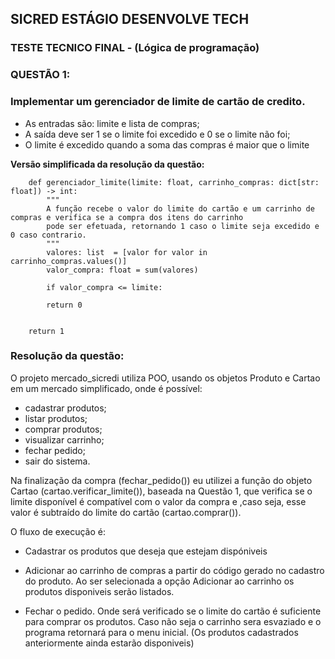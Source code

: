 
## SICRED ESTÁGIO DESENVOLVE TECH 
### TESTE TECNICO FINAL - (Lógica de programação)
### QUESTÃO 1:

### Implementar um gerenciador de limite de cartão de credito.
 - As entradas são: limite e lista de compras;
 - A saída deve ser 1 se o limite foi excedido e 0 se o limite não foi;
 - O limite é excedido quando a soma das compras é maior que o limite
 
 **Versão simplificada da resolução da questão:**
    
        def gerenciador_limite(limite: float, carrinho_compras: dict[str: float]) -> int:
            """
            A função recebe o valor do limite do cartão e um carrinho de compras e verifica se a compra dos itens do carrinho
            pode ser efetuada, retornando 1 caso o limite seja excedido e 0 caso contrario.
            """
            valores: list  = [valor for valor in carrinho_compras.values()]
            valor_compra: float = sum(valores)

            if valor_compra <= limite:

            return 0


        return 1

### Resolução da questão:

O projeto mercado_sicredi utiliza POO, usando os objetos Produto e Cartao em um mercado simplificado, onde é possível:
 - cadastrar produtos;
 - listar produtos;
 - comprar produtos;
 - visualizar carrinho;
 - fechar pedido;
 - sair do sistema.

Na finalização da compra (fechar_pedido()) eu utilizei a função do objeto Cartao (cartao.verificar_limite()), baseada na Questão 1, 
que verifica se o limite disponível é compatível com o valor da compra e ,caso seja, esse valor é subtraído do limite do cartão (cartao.comprar()).


O fluxo de execução é:
- Cadastrar os produtos que deseja que estejam dispóniveis

- Adicionar ao carrinho de compras a partir do código gerado no cadastro do produto. Ao ser selecionada a opção Adicionar 
ao carrinho os produtos disponiveis serão listados.

- Fechar o pedido. Onde será verificado se o limite do cartão é suficiente para comprar os produtos. Caso não seja o 
carrinho sera esvaziado e o programa retornará para o menu inicial. (Os produtos cadastrados anteriormente ainda estarão disponiveis)



